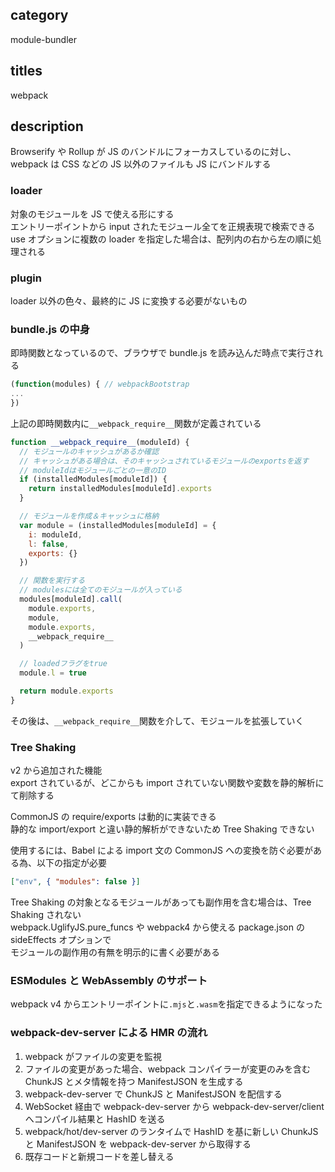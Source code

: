 ## category

module-bundler

## titles

webpack

## description

Browserify や Rollup が JS のバンドルにフォーカスしているのに対し、  
webpack は CSS などの JS 以外のファイルも JS にバンドルする

### loader

対象のモジュールを JS で使える形にする  
エントリーポイントから input されたモジュール全てを正規表現で検索できる
use オプションに複数の loader を指定した場合は、配列内の右から左の順に処理される

### plugin

loader 以外の色々、最終的に JS に変換する必要がないもの

### bundle.js の中身

即時関数となっているので、ブラウザで bundle.js を読み込んだ時点で実行される

```js
(function(modules) { // webpackBootstrap
...
})
```

上記の即時関数内に`__webpack_require__`関数が定義されている

```js
function __webpack_require__(moduleId) {
  // モジュールのキャッシュがあるか確認
  // キャッシュがある場合は、そのキャッシュされているモジュールのexportsを返す
  // moduleIdはモジュールごとの一意のID
  if (installedModules[moduleId]) {
    return installedModules[moduleId].exports
  }

  // モジュールを作成＆キャッシュに格納
  var module = (installedModules[moduleId] = {
    i: moduleId,
    l: false,
    exports: {}
  })

  // 関数を実行する
  // modulesには全てのモジュールが入っている
  modules[moduleId].call(
    module.exports,
    module,
    module.exports,
    __webpack_require__
  )

  // loadedフラグをtrue
  module.l = true

  return module.exports
}
```

その後は、`__webpack_require__`関数を介して、モジュールを拡張していく

### Tree Shaking

v2 から追加された機能  
export されているが、どこからも import されていない関数や変数を静的解析にて削除する

CommonJS の require/exports は動的に実装できる  
静的な import/export と違い静的解析ができないため Tree Shaking できない

使用するには、Babel による import 文の CommonJS への変換を防ぐ必要がある為、以下の指定が必要

```json
["env", { "modules": false }]
```

Tree Shaking の対象となるモジュールがあっても副作用を含む場合は、Tree Shaking されない  
webpack.UglifyJS.pure_funcs や webpack4 から使える package.json の sideEffects オプションで  
モジュールの副作用の有無を明示的に書く必要がある

### ESModules と WebAssembly のサポート

webpack v4 からエントリーポイントに`.mjs`と`.wasm`を指定できるようになった

### webpack-dev-server による HMR の流れ

1. webpack がファイルの変更を監視
1. ファイルの変更があった場合、webpack コンパイラーが変更のみを含む ChunkJS とメタ情報を持つ ManifestJSON を生成する
1. webpack-dev-server で ChunkJS と ManifestJSON を配信する
1. WebSocket 経由で webpack-dev-server から webpack-dev-server/client へコンパイル結果と HashID を送る
1. webpack/hot/dev-server のランタイムで HashID を基に新しい ChunkJS と ManifestJSON を webpack-dev-server から取得する
1. 既存コードと新規コードを差し替える
